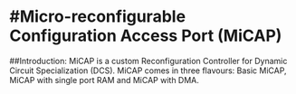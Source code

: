 #Micro-reconfigurable Configuration Access Port (MiCAP)
=====
##Introduction:
MiCAP is a custom Reconfiguration Controller for Dynamic Circuit Specialization (DCS). 
MiCAP comes in three flavours: Basic MiCAP, MiCAP with single port RAM and MiCAP with DMA.

